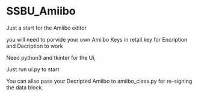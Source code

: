 # SSBU_Amiibo
Just a start for the Amiibo editor 

you will need to porvide your own Amiibo Keys in retail.key for Encription and Decription to work

Need python3 and tkinter for the Ui,

Just run ui.py to start

You can allso pass your Decripted Amiibo to amiibo_class.py for re-signing the data block.
